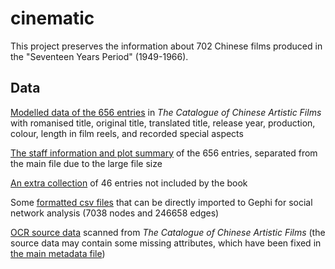 # cinematic

This project preserves the information about 702 Chinese films produced in the "Seventeen Years Period" (1949-1966).

## Data

[Modelled data of the 656 entries](metadata.csv) in *The Catalogue of Chinese Artistic Films* with romanised title, original title, translated title, release year, production, colour, length in film reels, and recorded special aspects

[The staff information and plot summary](metadata-staff_plot.csv) of the 656 entries, separated from the main file due to the large file size

[An extra collection](metadata-extra.csv) of 46 entries not included by the book

Some [formatted csv files](Network/csv) that can be directly imported to Gephi for social network analysis (7038 nodes and 246658 edges)

[OCR source data](OCR/source) scanned from *The Catalogue of Chinese Artistic Films* (the source data may contain some missing attributes, which have been fixed in [the main metadata file](metadata.csv))